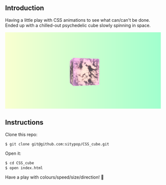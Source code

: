 ## Introduction

Having a little play with CSS animations to see what can/can't be done. Ended up with a chilled-out psychedelic cube slowly spinning in space.

<img src="assets/screenshot.png"/>

## Instructions

Clone this repo:

```
$ git clone git@github.com:sitypop/CSS_cube.git
```

Open it:

```
$ cd CSS_cube
$ open index.html
 ```

Have a play with colours/speed/size/direction! 🍭
